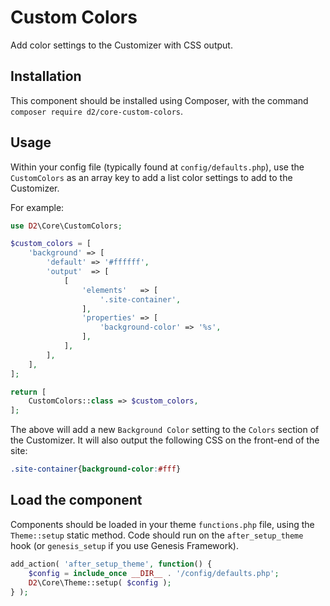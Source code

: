 # Custom Colors

Add color settings to the Customizer with CSS output.

## Installation

This component should be installed using Composer, with the command `composer require d2/core-custom-colors`.

## Usage

Within your config file (typically found at `config/defaults.php`), use the `CustomColors` as an array key to add a list color settings to add to the Customizer.

For example:

```php
use D2\Core\CustomColors;

$custom_colors = [
	'background' => [
		'default' => '#ffffff',
		'output'  => [
			[
				'elements'   => [
					'.site-container',
				],
				'properties' => [
					'background-color' => '%s',
				],
			],
		],
	],
];

return [
    CustomColors::class => $custom_colors,
];
 ```
 
 The above will add a new `Background Color` setting to the `Colors` section of the Customizer. It will also output the following CSS on the front-end of the site:
 
 ```css
.site-container{background-color:#fff}
```

## Load the component

Components should be loaded in your theme `functions.php` file, using the `Theme::setup` static method. Code should run on the `after_setup_theme` hook (or `genesis_setup` if you use Genesis Framework).

```php
add_action( 'after_setup_theme', function() {
    $config = include_once __DIR__ . '/config/defaults.php';
    D2\Core\Theme::setup( $config );
} );
```